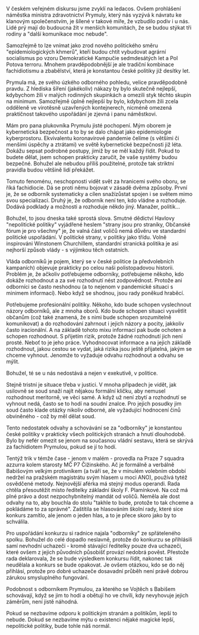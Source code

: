 <!-- dcterms:title = Vláda zbabělců a fachidiotů -->
<!-- dcterms:abstract = V českém veřejném diskursu jsme zvyklí na ledacos. Ovšem prohlášení náměstka ministra zdravotnictví Prymuly, který nás vyzývá k návratu ke klanovým společenstvím, je šílené v takové míře, že vzbudilo podiv i u nás. Lidé prý mají do budoucna žít v menších komunitách, že se budou stýkat tři rodiny a "další komunikace moc nebude". Dokud se nevzdáme havlovského mýtu "nepolitické politiky", lepší to nebude. -->
<!-- dcterms:creator = Michal Altair Valášek -->
<!-- x4w:coverUrl = /cover-pictures/20200511-fachidioti.jpg -->
<!-- x4w:coverCredits = Alexandra Lee (@alex_hy) via Unsplash.com -->
<!-- x4w:pictureUrl = /perex-pictures/20200511-fachidioti.jpg -->
<!-- x4w:pictureWidth = 150 -->
<!-- x4w:pictureHeight = 150 -->
<!-- x4w:category = Politika -->
<!-- dcterms:dateAccepted = 2020-05-11 -->

V českém veřejném diskursu jsme zvyklí na ledacos. Ovšem prohlášení náměstka ministra zdravotnictví Prymuly, který nás vyzývá k návratu ke klanovým společenstvím, je šílené v takové míře, že vzbudilo podiv i u nás. Lidé prý mají do budoucna žít v menších komunitách, že se budou stýkat tři rodiny a "další komunikace moc nebude". 

Samozřejmě to lze vnímat jako zrod nového politického směru "epidemiologických khmerů", kteří budou chtít vybudovat agrární socialismus po vzoru Demokratické Kampučie sedmdesátých let a Pol Potova terroru. Mnohem pravděpodobnější je ale tradiční kombinace fachidiotismu a zbabělství, která je konstantou české politiky již desítky let.

Prymula má, ze svého úzkého odborného pohledu, velice pravděpodobně pravdu. Z hlediska šíření (jakékoliv) nákazy by bylo skutečně nejlepší, kdybychom žili v malých rodinných skupinkách a omezili styk těchto skupin na minimum. Samozřejmě úplně nejlepší by bylo, kdybychom žili zcela odděleně ve virotěsně uzavřených kontejnerech, nicméně omezená praktičnost takového uspořádání je zjevná i panu náměstkovi.

Mám pro pana plukovníka Prymulu jisté pochopení. Mým oborem je kybernetická bezpečnost a to by se dalo chápat jako epidemiologie kyberprostoru. Ekvivalentu koronavirové pandemie čelíme (s většími či menšími úspěchy a ztrátami) ve světě kybernetické bezpečnosti již léta. Dokážu sepsat podrobné postupy, jimiž by se měl každý řídit. Pokud to budete dělat, jsem schopen prakticky zaručit, že vaše systémy budou bezpečné. Bohužel ale nebudou příliš použitelné, protože tak striktní pravidla budou většině lidí překážet.

Tomuto fenoménu, neschopnosti vidět svět za hranicemi svého oboru, se říká fachidiocie. Dá se proti němu bojovat v zásadě dvěma způsoby. První je, že se odborník systematicky a cílen snažízůstat spojen i se světem mimo svou specializaci. Druhý je, že odborník není ten, kdo vládne a rozhoduje. Dodává podklady a možnosti a rozhoduje někdo jiný. Manažer, politik...

Bohužel, to jsou dneska také sprostá slova. Smutné dědictví Havlovy "nepolitické politiky" vyjádřené heslem "strany jsou pro straníky, Občanské fórum je pro všechny" je, že valná část voličů nemá důvěru ve standardní politické uspořádání. V politické strany, v politiky jako třídu. Volně inspirováni Winstonem Churchillem, standardní stranická politika je asi nejhorší způsob vlády - s výjimkou těch ostatních.

Vláda odborníků je pojem, který se v české politice (a předvolebních kampaních) objevuje prakticky po celou naši polistopadovou historii. Problém je, že ačkoliv potřebujeme odborníky, potřebujeme někoho, kdo dokáže rozhodnout a za své rozhodnutí nést zodpovědnost. Protože ani odborníci se často neshodnou (a to nejenom v pandemické situaci s minimem informací). Nebo když se shodnou, jsou rady poněkud hraběcí.

Potřebujeme profesionální politiky. Někoho, kdo bude schopen vyslechnout názory odborníků, ale z mnoha oborů. Kdo bude schopen situaci vysvětlit občanům (což také znamená, že s nimi bude schopen srozumitelně komunikovat) a do rozhodování zahrnout i jejich názory a pocity, jakkoliv často iracionální. A na základě tohoto mixu informací pak bude ochoten a schopen rozhodnout. S přijetím rizik, protože žádné rozhodnutí jich není prosté. Neboť to je jeho práce. Vyhodnocovat informace a na jejich základě rozhodnout, jakou cestou se vydat, jaká rizika jsou ještě přijatelná, jakým se chceme vyhnout. Jenomže to vyžaduje odvahu rozhodnout a odvahu se mýlit.

Bohužel, té se u nás nedostává a nejen v exekutivě, v politice.

Stejně tristní je situace třeba v justici. V mnoha případech je vidět, jak usilovně se soud snaží najít nějakou formální kličku, aby nemusel rozhodnout meritorně, ve věci samé. A když už není zbytí a rozhodnutí se vyhnout nedá, často se to hodí na soudní znalce. Pro jejich posudky jim soud často klade otázky nikoliv odborné, ale vyžadující hodnocení činů obviněného - což by měl dělat soud.

Tento nedostatek odvahy a schovávání se za "odborníky" je konstantou české politiky v prakticky všech politických stranách a hnutí dlouhodobě. Bylo by nefér omezit se jenom na současnou vládní sestavu, která se skrývá za fachidiotem Prymulou, pokud se jí to hodí.

Tentýž trik v témže čase - jenom v malém - provedla na Praze 7 squadra azzurra kolem starosty MČ P7 Čižinského. Ač je formálně a verbálně Babišovým velkým protivníkem (a tváří se, že v minulém volebním období nedržel na pražském magistrátu svým hlasem u moci ANO), používá tytéž osvědčené metody. Nejnovější aférka má stejný modus operandi. Rada chtěla přesoutěžit místo ředitelky základní školy F. Plamínkové. Na což má plné právo a dost nezpochybnitelný mandát od voličů. Neměla ale dost odvahy na to, aby bouchla do stolu "takhle to bude, protože to tak chceme a pokládáme to za správné". Zaštítila se hlasováním školní rady, které sice konkurs zamítlo, ale jenom o jeden hlas, a to je přece skoro jako by to schválila.

Pro uspořádání konkurzu si radnice najala "odborníky" ze spřáteleného spolku. Bohužel do celé dopadlo neslavně, protože do konkurzu se přihlásili samí nevhodní uchazeči - kromě stávající ředitelky pouze dva uchazeči, které ovšem z jejich původních působišť provází nedobrá pověst. Přestože rada deklarovala, že se bude výsledkem konkursu řídit, nakonec tak neudělala a konkurs se bude opakovat. Je ovšem otázkou, kdo se do něj přihlásí, protože pro dobré uchazeče dosavadní průběh není právě dobrou zárukou smysluplného fungování.

Podobnost s odborníkem Prymulou, za kterého se Vojtěch s Babišem schovávají, když se jim to hodí a obětují ho ve chvíli, kdy nevyhovuje jejich záměrům, není jistě náhodná.

Pokud se nezbavíme odporu k politickým stranám a politikům, lepší to nebude. Dokud se nezbavíme mýtu o existenci nějaké magické lepší, nepolitické politiky, bude tohle náš normál.
